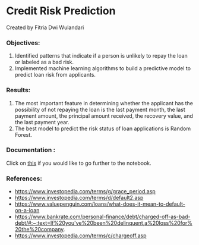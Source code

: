 # Credit Risk Prediction

Created by Fitria Dwi Wulandari

### **Objectives**:
1. Identified patterns that indicate if a person is unlikely to repay the loan or labeled as a bad risk.
2. Implemented machine learning algorithms to build a predictive model to predict loan risk from applicants.

### **Results**:
1. The most important feature in determining whether the applicant has the possibility of not repaying the loan is the last payment month, the last payment amount, the principal amount received, the recovery value, and the last payment year.
2. The best model to predict the risk status of loan applications is Random Forest.

### **Documentation** : 
Click on [this](https://github.com/fitria-dwi/Credit-Risk-Prediction/blob/main/Credit%20Risk%20Prediction.ipynb) if you would like to go further to the notebook.

### **References**:
- https://www.investopedia.com/terms/g/grace_period.asp
- https://www.investopedia.com/terms/d/default2.asp
- https://www.valuepenguin.com/loans/what-does-it-mean-to-default-on-a-loan
- https://www.bankrate.com/personal-finance/debt/charged-off-as-bad-debt/#:~:text=If%20you've%20been%20delinquent,a%20loss%20for%20the%20company.
- https://www.investopedia.com/terms/c/chargeoff.asp
